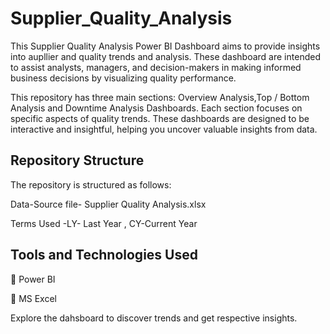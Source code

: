 # Supplier_Quality_Analysis

This Supplier Quality Analysis Power BI Dashboard aims to provide insights into aupllier and quality trends and analysis. These dashboard are intended to assist analysts, managers, and decision-makers in making informed business decisions by visualizing quality performance.

This repository has three main sections: Overview Analysis,Top / Bottom Analysis and Downtime Analysis Dashboards. Each section focuses on specific aspects of quality trends. These dashboards are designed to be interactive and insightful, helping you uncover valuable insights from data.

## Repository Structure
The repository is structured as follows:

Data-Source file- Supplier Quality Analysis.xlsx

Terms Used -LY- Last Year , CY-Current Year

## Tools and Technologies Used

📌 Power BI

📌 MS Excel


Explore the dahsboard to discover trends and get respective insights.

